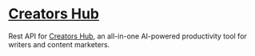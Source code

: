 # [Creators Hub](https://creatorshub.vercel.app)

Rest API for [Creators Hub](https://creatorshub.vercel.app), an all-in-one AI-powered productivity tool for writers and content marketers.
